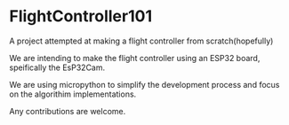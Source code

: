 # FlightController101
A project attempted at making a flight controller from scratch(hopefully)

We are intending to make the flight controller using an ESP32 board, speifically the EsP32Cam.

We are using micropython to simplify the development process and focus on the algorithim implementations.

Any contributions are welcome.